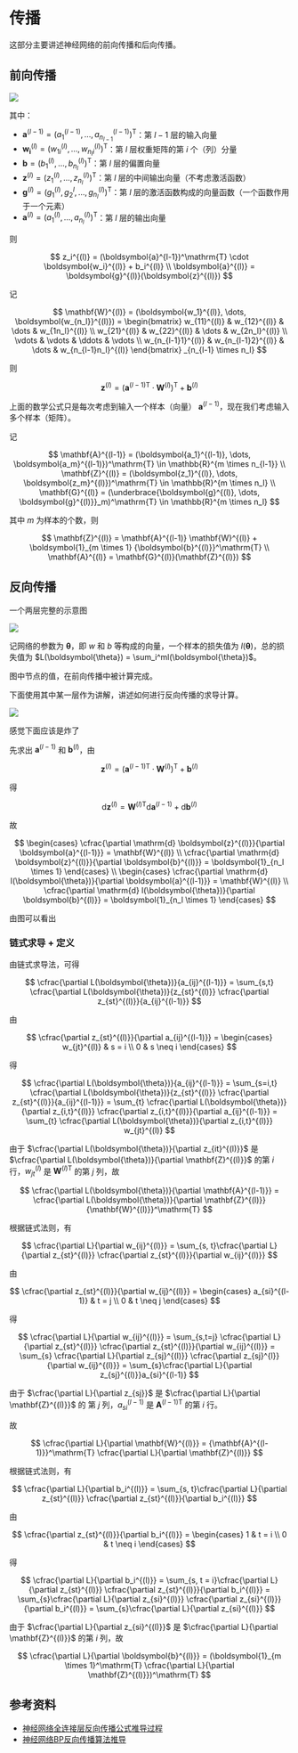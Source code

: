 # 传播

这部分主要讲述神经网络的前向传播和后向传播。

## 前向传播

![](fp-single-dense.drawio.svg)

其中：

- $\boldsymbol{a}^{(l-1)} = (a_1^{(l-1)}, \dots, a_{n_{l-1}}^{(l-1)})^\mathrm{T}$：第 $l-1$ 层的输入向量
- $\boldsymbol{w_i}^{(l)} = (w_{1i}^{(l)}, \dots, w_{n_{l}i}^{(l)})^\mathrm{T}$：第 $l$ 层权重矩阵的第 $i$ 个（列）分量
- $\boldsymbol{b} = (b_1^{(l)}, \dots, b_{n_l}^{(l)})^\mathrm{T}$：第 $l$ 层的偏置向量
- $\boldsymbol{z}^{(l)} = (z_1^{(l)}, \dots, z_{n_l}^{(l)})^\mathrm{T}$：第 $l$ 层的中间输出向量（不考虑激活函数）
- $\boldsymbol{g}^{(l)} = (g_1^{(l)}, g_2^{l}, \dots, g_{n_l}^{(l)})^\mathrm{T}$：第 $l$ 层的激活函数构成的向量函数（一个函数作用于一个元素）
- $\boldsymbol{a}^{(l)} = (a_1^{(l)}, \dots, a_{n_{l}}^{(l)})^\mathrm{T}$：第 $l$ 层的输出向量

则

$$
z_i^{(l)} = (\boldsymbol{a}^{l-1})^\mathrm{T} \cdot \boldsymbol{w_i}^{(l)} + b_i^{(l)} \\
\boldsymbol{a}^{(l)} = \boldsymbol{g}^{(l)}(\boldsymbol{z}^{(l)})
$$

记

$$
\mathbf{W}^{(l)} = (\boldsymbol{w_1}^{(l)}, \dots, \boldsymbol{w_{n_l}}^{(l)}) =
\begin{bmatrix}
    w_{11}^{(l)} & w_{12}^{(l)} & \dots & w_{1n_l}^{(l)} \\
    w_{21}^{(l)} & w_{22}^{(l)} & \dots & w_{2n_l}^{(l)} \\
    \vdots & \vdots & \ddots & \vdots \\
    w_{n_{l-1}1}^{(l)} & w_{n_{l-1}2}^{(l)} & \dots & w_{n_{l-1}n_l}^{(l)}
\end{bmatrix}
_{n_{l-1} \times n_l}
$$

则

$$
\boldsymbol{z}^{(l)} = ({\boldsymbol{a}^{(l-1)}}^\mathrm{T} \cdot \mathbf{W}^{(l)})^\mathrm{T} + {\boldsymbol{b}^{(l)}}
$$

上面的数学公式只是每次考虑到输入一个样本（向量） $\boldsymbol{a}^{(l-1)}$，现在我们考虑输入多个样本（矩阵）。

记

$$
\mathbf{A}^{(l-1)} = (\boldsymbol{a_1}^{(l-1)}, \dots, \boldsymbol{a_m}^{(l-1)})^\mathrm{T} \in \mathbb{R}^{m \times n_{l-1}} \\
\mathbf{Z}^{(l)} = (\boldsymbol{z_1}^{(l)}, \dots, \boldsymbol{z_m}^{(l)})^\mathrm{T} \in \mathbb{R}^{m \times n_l} \\
\mathbf{G}^{(l)} = (\underbrace{\boldsymbol{g}^{(l)}, \dots, \boldsymbol{g}^{(l)}}_m)^\mathrm{T} \in \mathbb{R}^{m \times n_l}
$$

其中 $m$ 为样本的个数，则

$$
\mathbf{Z}^{(l)} = \mathbf{A}^{(l-1)} \mathbf{W}^{(l)} + \boldsymbol{1}_{m \times 1} {\boldsymbol{b}^{(l)}}^\mathrm{T} \\
\mathbf{A}^{(l)} = \mathbf{G}^{(l)}(\mathbf{Z}^{(l)})
$$

## 反向传播

一个两层完整的示意图

![](bp-full.drawio.svg)

记网络的参数为 $\boldsymbol{\theta}$，即 $w$ 和 $b$ 等构成的向量，一个样本的损失值为 $l(\boldsymbol{\theta})$，总的损失值为 $L(\boldsymbol{\theta}) = \sum_i^ml(\boldsymbol{\theta})$。

图中节点的值，在前向传播中被计算完成。

下面使用其中某一层作为讲解，讲述如何进行反向传播的求导计算。

![](bp-single-dense.drawio.svg)

感觉下面应该是炸了

先求出 $\boldsymbol{a}^{(l-1)}$ 和 $\boldsymbol{b}^{(l)}$，由

$$
\boldsymbol{z}^{(l)} = ({\boldsymbol{a}^{(l-1)}}^\mathrm{T} \cdot \mathbf{W}^{(l)})^\mathrm{T} + {\boldsymbol{b}^{(l)}}
$$

得

$$
\mathrm{d} \boldsymbol{z}^{(l)} = {\mathbf{W}^{(l)}}^\mathrm{T} \mathrm{d} \boldsymbol{a}^{(l-1)} + \mathrm{d} \boldsymbol{b}^{(l)}
$$

故

$$
\begin{cases}
\cfrac{\partial \mathrm{d} \boldsymbol{z}^{(l)}}{\partial \boldsymbol{a}^{(l-1)}} = \mathbf{W}^{(l)} \\
\cfrac{\partial \mathrm{d} \boldsymbol{z}^{(l)}}{\partial \boldsymbol{b}^{(l)}} = \boldsymbol{1}_{n_l \times 1}
\end{cases} \\
\begin{cases}
    \cfrac{\partial \mathrm{d} l(\boldsymbol{\theta})}{\partial \boldsymbol{a}^{(l-1)}} = \mathbf{W}^{(l)} \\
    \cfrac{\partial \mathrm{d} l(\boldsymbol{\theta})}{\partial \boldsymbol{b}^{(l)}} = \boldsymbol{1}_{n_l \times 1}
\end{cases}
$$

由图可以看出

### 链式求导 + 定义

由链式求导法，可得

$$
\cfrac{\partial L(\boldsymbol{\theta})}{a_{ij}^{(l-1)}} = \sum_{s,t} \cfrac{\partial L(\boldsymbol{\theta})}{z_{st}^{(l)}} \cfrac{\partial z_{st}^{(l)}}{a_{ij}^{(l-1)}}
$$

由

$$
\cfrac{\partial z_{st}^{(l)}}{\partial a_{ij}^{(l-1)}} =
\begin{cases}
    w_{jt}^{(l)} & s = i \\
    0 & s \neq i
\end{cases}
$$

得

$$
\cfrac{\partial L(\boldsymbol{\theta})}{a_{ij}^{(l-1)}} = \sum_{s=i,t} \cfrac{\partial L(\boldsymbol{\theta})}{z_{st}^{(l)}} \cfrac{\partial z_{st}^{(l)}}{a_{ij}^{(l-1)}} = \sum_{t} \cfrac{\partial L(\boldsymbol{\theta})}{\partial z_{i,t}^{(l)}} \cfrac{\partial z_{i,t}^{(l)}}{\partial a_{ij}^{(l-1)}} = \sum_{t} \cfrac{\partial L(\boldsymbol{\theta})}{\partial z_{i,t}^{(l)}} w_{jt}^{(l)}
$$

由于 $\cfrac{\partial L(\boldsymbol{\theta})}{\partial z_{it}^{(l)}}$ 是 $\cfrac{\partial L(\boldsymbol{\theta})}{\partial \mathbf{Z}^{(l)}}$ 的第 $i$ 行，$w_{jt}^{(l)}$ 是 ${\mathbf{W}^{(l)}}^\mathrm{T}$ 的第 $j$ 列，故

$$
\cfrac{\partial L(\boldsymbol{\theta})}{\partial \mathbf{A}^{(l-1)}} = \cfrac{\partial L(\boldsymbol{\theta})}{\partial \mathbf{Z}^{(l)}}{\mathbf{W}^{(l)}}^\mathrm{T}
$$

根据链式法则，有

$$
\cfrac{\partial L}{\partial w_{ij}^{(l)}} = \sum_{s, t}\cfrac{\partial L}{\partial z_{st}^{(l)}} \cfrac{\partial z_{st}^{(l)}}{\partial w_{ij}^{(l)}}
$$

由

$$
\cfrac{\partial z_{st}^{(l)}}{\partial w_{ij}^{(l)}} =
\begin{cases}
    a_{si}^{(l-1)} & t = j \\
    0 & t \neq j
\end{cases}
$$

得

$$
\cfrac{\partial L}{\partial w_{ij}^{(l)}} = \sum_{s,t=j} \cfrac{\partial L}{\partial z_{st}^{(l)}} \cfrac{\partial z_{st}^{(l)}}{\partial w_{ij}^{(l)}} = \sum_{s} \cfrac{\partial L}{\partial z_{sj}^{(l)}} \cfrac{\partial z_{sj}^{l}}{\partial w_{ij}^{(l)}} = \sum_{s}\cfrac{\partial L}{\partial z_{sj}^{(l)}}a_{si}^{(l-1)}
$$

由于 $\cfrac{\partial L}{\partial z_{sj}}$ 是 $\cfrac{\partial L}{\partial \mathbf{Z}^{(l)}}$ 的 第 $j$ 列，$a_{si}^{(l-1)}$ 是 ${\mathbf{A}^{(l-1)}}^\mathrm{T}$ 的第 $i$ 行。

故

$$
\cfrac{\partial L}{\partial \mathbf{W}^{(l)}} = {\mathbf{A}^{(l-1)}}^\mathrm{T} \cfrac{\partial L}{\partial \mathbf{Z}^{(l)}}
$$

根据链式法则，有

$$
\cfrac{\partial L}{\partial b_i^{(l)}} = \sum_{s, t}\cfrac{\partial L}{\partial z_{st}^{(l)}} \cfrac{\partial z_{st}^{(l)}}{\partial b_i^{(l)}}
$$

由

$$
\cfrac{\partial z_{st}^{(l)}}{\partial b_i^{(l)}} =
\begin{cases}
    1 & t = i \\
    0 & t \neq i
\end{cases}
$$

得

$$
\cfrac{\partial L}{\partial b_i^{(l)}} = \sum_{s, t = i}\cfrac{\partial L}{\partial z_{st}^{(l)}} \cfrac{\partial z_{st}^{(l)}}{\partial b_i^{(l)}} = \sum_{s}\cfrac{\partial L}{\partial z_{si}^{(l)}} \cfrac{\partial z_{si}^{(l)}}{\partial b_i^{(l)}} = \sum_{s}\cfrac{\partial L}{\partial z_{si}^{(l)}}
$$

由于 $\cfrac{\partial L}{\partial z_{si}^{(l)}}$ 是 $\cfrac{\partial L}{\partial \mathbf{Z}^{(l)}}$ 的第 $i$ 列，故

$$
\cfrac{\partial L}{\partial \boldsymbol{b}^{(l)}} = (\boldsymbol{1}_{m \times 1}^\mathrm{T} \cfrac{\partial L}{\partial \mathbf{Z}^{(l)}})^\mathrm{T}
$$

## 参考资料

- [神经网络全连接层反向传播公式推导过程](https://zhuanlan.zhihu.com/p/47002393)
- [神经网络BP反向传播算法推导](https://zhuanlan.zhihu.com/p/26765585)